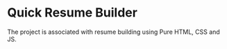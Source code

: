 # Quick Resume Builder
 The project is associated with resume building using Pure HTML, CSS and JS.
